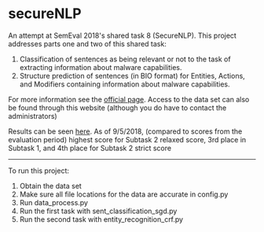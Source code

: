 # secureNLP
An attempt at SemEval 2018's shared task 8 (SecureNLP).
This project addresses parts one and two of this shared task:
1. Classification of sentences as being relevant or not to the task of extracting information about malware capabilities.
2. Structure prediction of sentences (in BIO format) for Entities, Actions, and Modifiers containing information about malware capabilities.

For more information see the [official page](https://competitions.codalab.org/competitions/17262). Access to the data set can also be found through this website (although you do have to contact the administrators)

Results can be seen [here](https://competitions.codalab.org/competitions/17262#results). 
As of 9/5/2018, (compared to scores from the evaluation period) highest score for Subtask 2 relaxed score, 3rd place in Subtask 1, and 4th place for Subtask 2 strict score


***
To run this project:
   1. Obtain the data set
   2. Make sure all file locations for the data are accurate in config.py
   3. Run data_process.py
   4. Run the first task with sent_classification_sgd.py
   5. Run the second task with entity_recognition_crf.py
